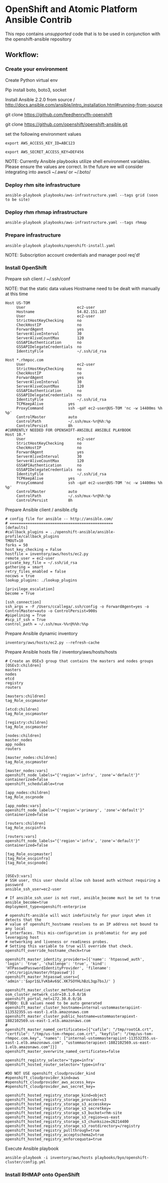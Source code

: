 # OpenShift and Atomic Platform Ansible Contrib

This repo contains *unsupported* code that is to be used in conjunction with
the openshift-ansible repository

## Workflow:

### Create your environment

  Create Python virtual env

  Pip install boto, boto3, socket

  Install Ansible 2.2.0 from source / http://docs.ansible.com/ansible/intro_installation.html#running-from-source

  git clone https://github.com/feedhenry/fh-openshift

  git clone https://github.com/openshift/openshift-ansible.git

  set the following environment values

```export AWS_ACCESS_KEY_ID=ABC123```

```export AWS_SECRET_ACCESS_KEY=DEF456```

  NOTE: Currently Ansible playbooks utilize shell environment variables.  Please
  ensure the values are correct.  In the future we will consider integrating
  into awscli ~/.aws/<cred files> or ~/.boto/<cred files>

### Deploy rhm site infrastructure

```ansible-playbook playbooks/aws-infrastructure.yaml --tags grid (soon to be site)```

### Deploy rhm rhmap infrastructure

```ansible-playbook playbooks/aws-infrastructure.yaml --tags rhmap```

### Prepare infrastructure

```ansible-playbook playbooks/openshift-install.yaml```

  NOTE: Subscription account credentials and manager pool req'd!

### Install OpenShift

  Prepare ssh client / ~/.ssh/conf

  NOTE: that the static data values Hostname need to be dealt with manually at this time

```
Host US-TOM
     User                       ec2-user
     Hostname                   54.82.151.107
     User                       ec2-user
     StrictHostKeyChecking      no
     CheckHostIP                no
     ForwardAgent               yes
     ServerAliveInterval        30
     ServerAliveCountMax        120
     GSSAPIAuthentication       no
     GSSAPIDelegateCredentials  no
     IdentityFile               ~/.ssh/id_rsa

Host *.rhmpoc.com
     User                       ec2-user
     StrictHostKeyChecking      no
     CheckHostIP                no
     ForwardAgent               yes
     ServerAliveInterval        30
     ServerAliveCountMax        120
     GSSAPIAuthentication       no
     GSSAPIDelegateCredentials  no
     IdentityFile               ~/.ssh/id_rsa
     TCPKeepAlive           yes
     ProxyCommand           ssh -qaY ec2-user@US-TOM 'nc -w 14400ms %h %p'
     ControlMaster          auto
     ControlPath            ~/.ssh/mux-%r@%h:%p
     ControlPersist         8h
#CURRENTLY NEEDED FOR OPENSHIFT-ANSIBLE ANSIBLE PLAYBOOK
Host 10.*
     User                       ec2-user
     StrictHostKeyChecking      no
     CheckHostIP                no
     ForwardAgent               yes
     ServerAliveInterval        30
     ServerAliveCountMax        120
     GSSAPIAuthentication       no
     GSSAPIDelegateCredentials  no
     IdentityFile               ~/.ssh/id_rsa
     TCPKeepAlive           yes
     ProxyCommand           ssh -qaY ec2-user@US-TOM 'nc -w 14400ms %h %p'
     ControlMaster          auto
     ControlPath            ~/.ssh/mux-%r@%h:%p
     ControlPersist         8h
```

  Prepare Ansible client / ansible.cfg
```
# config file for ansible -- http://ansible.com/
# ==============================================
[defaults]
#callback_plugins = ../openshift-ansible/ansible-profile/callback_plugins
TMOUT=10
forks = 50
host_key_checking = False
hostfile = inventory/aws/hosts/ec2.py
remote_user = ec2-user
private_key_file = ~/.ssh/id_rsa
gathering = smart
retry_files_enabled = false
nocows = true
lookup_plugins: ./lookup_plugins

[privilege_escalation]
become = True

[ssh_connection]
ssh_args = -F /Users/ccallega/.ssh/config -o ForwardAgent=yes -o ControlMaster=auto -o ControlPersist=900s
#pipelining = True
#scp_if_ssh = True
control_path = ~/.ssh/mux-%%r@%%h:%%p
```

  Prepare Ansible dynamic inventory

```inventory/aws/hosts/ec2.py --refresh-cache```

  Prepare Ansible hosts file / inventory/aws/hosts/hosts

```
# Create an OSEv3 group that contains the masters and nodes groups
[OSEv3:children]
masters
nodes
etcd
registry
routers

[masters:children]
tag_Role_oscpmaster

[etcd:children]
tag_Role_oscpmaster

[registry:children]
tag_Role_oscpmaster

[nodes:children]
master_nodes
app_nodes
routers

[master_nodes:children]
tag_Role_oscpmaster

[master_nodes:vars]
openshift_node_labels="{'region'='infra', 'zone'='default'}"
containerized=false
openshift_schedulable=true

[app_nodes:children]
tag_Role_oscpnode

[app_nodes:vars]
openshift_node_labels="{'region'='primary', 'zone'='default'}"
containerized=false

[routers:children]
tag_Role_oscpinfra

[routers:vars]
openshift_node_labels="{'region'='infra', 'zone'='default'}"
containerized=false

[tag_Role_oscpmaster]
[tag_Role_oscpinfra]
[tag_Role_oscpnode]


[OSEv3:vars]
# SSH user, this user should allow ssh based auth without requiring a password
ansible_ssh_user=ec2-user

# If ansible_ssh_user is not root, ansible_become must be set to true
ansible_become=true
deployment_type=openshift-enterprise

# openshift-ansible will wait indefinitely for your input when it detects that the
# value of openshift_hostname resolves to an IP address not bound to any local
# interfaces. This mis-configuration is problematic for any pod leveraging host
# networking and liveness or readiness probes.
# Setting this variable to true will override that check.
openshift_override_hostname_check=true

openshift_master_identity_providers=[{'name': 'htpasswd_auth', 'login': 'true', 'challenge': 'true', 'kind': 'HTPasswdPasswordIdentityProvider', 'filename': '/etc/origin/master/htpasswd'}]
openshift_master_htpasswd_users={ 'admin':'$apr1$LYvKbAv6$C.XK7SOYHLhBzL3qp7bsJ/' }

openshift_master_cluster_method=native
osm_cluster_network_cidr=10.1.0.0/16
openshift_portal_net=172.30.0.0/16
#TODO: ELB values need to be auto generated
openshift_master_cluster_hostname=internal-ustommasterapiint-113532355.us-east-1.elb.amazonaws.com
openshift_master_cluster_public_hostname=ustommasterapiext-1882102569.us-east-1.elb.amazonaws.com
#
openshift_master_named_certificates=[{"cafile": "/tmp/rootCA.crt", "certfile": "/tmp/us-tom-rhmpoc.com.crt", "keyfile": "/tmp/us-tom-rhmpoc.com.key", "names": ["internal-ustommasterapiint-113532355.us-east-1.elb.amazonaws.com", "ustommasterapiext-1882102569.us-east-1.elb.amazonaws.com"]}]
openshift_master_overwrite_named_certificates=false

openshift_registry_selector='type=infra'
openshift_hosted_router_selector='type=infra'

#DO NOT USE openshift_cloudprovider_kind
#openshift_cloudprovider_kind=aws
#openshift_cloudprovider_aws_access_key=
#openshift_cloudprovider_aws_secret_key=

openshift_hosted_registry_storage_kind=object
openshift_hosted_registry_storage_provider=s3
openshift_hosted_registry_storage_s3_accesskey=
openshift_hosted_registry_storage_s3_secretkey=
openshift_hosted_registry_storage_s3_bucket=rhm-site
openshift_hosted_registry_storage_s3_region=us-east
openshift_hosted_registry_storage_s3_chunksize=26214400
openshift_hosted_registry_storage_s3_rootdirectory=/registry
openshift_hosted_registry_pullthrough=true
openshift_hosted_registry_acceptschema2=true
openshift_hosted_registry_enforcequota=true
```


  Execute Ansible playbook

```ansible-playbook -i inventory/aws/hosts playbooks/byo/openshift-cluster/config.yml```


### Install RHMAP onto OpenShift
